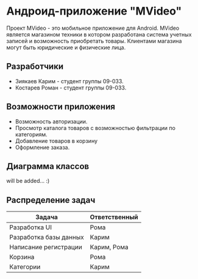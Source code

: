 

# Андроид-приложение "MVideo"

Проект MVideo - это мобильное приложение для Android. MVideo является магазином техники в котором разработана система учетных записей и возможность приобретать товары. Клиентами магазина могут быть юридические и физические лица.

## Разработчики
- Зиякаев Карим - студент группы 09-033.
- Костарев Роман - студент группы 09-033.

## Возможности приложения
- Возможность авторизации.
- Просмотр каталога товаров с возможностью фильтрации по категориям.
- Добавление товаров в корзину
- Оформление заказа.

## Диаграмма классов
will be added... :)

## Распределение задач
| Задача              | Ответственный |
|---------------------|---------------|
| Разработка UI       | Рома   |
| Разработка базы данных | Карим |
| Написание регистрации    | Карим, Рома |
| Корзина | Рома |
| Категории |  Карим  |
